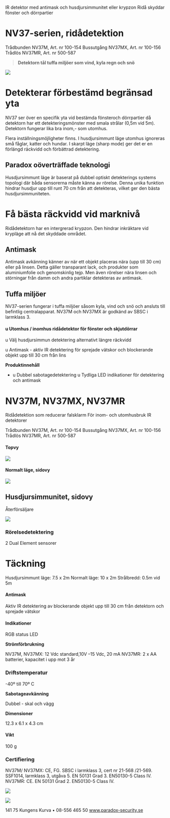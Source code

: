 IR detektor med antimask och husdjursimmunitet eller krypzon Ridå skyddar fönster och dörrpartier

# **NV37-serien, ridådetektion**

Trådbunden NV37M, Art. nr 100-154 Bussutgång NV37MX, Art. nr 100-156 Trådlös NV37MR, Art. nr 500-587

> **Detektorn tål tuffa miljöer som vind, kyla regn och snö**

![](_page_0_Picture_5.jpeg)

# Detekterar förbestämd begränsad yta

NV37 ser över en specifik yta vid bestämda fönsteroch dörrpartier då detektorn har ett detekteringsmönster med smala strålar (0,5m vid 5m). Detektorn fungerar lika bra inom,- som utomhus.

Flera inställningsmöjligheter finns. I husdjursimmunt läge utomhus ignoreras små fåglar, katter och hundar. I skarpt läge (sharp mode) ger det er en förlängd räckvidd och förbättrad detektering.

## Paradox oöverträffade teknologi

Husdjursimmunt läge är baserat på dubbel optiskt detekterings systems topologi där båda sensorerna måste känna av rörelse. Denna unika funktion hindrar husdjur upp till runt 70 cm från att detekteras, vilket ger den bästa husdjursimmuniteten.

# Få bästa räckvidd vid marknivå

Ridådetektorn har en intergrerad krypzon. Den hindrar inkräktare vid krypläge att nå det skyddade området.

## Antimask

Antimask avkänning känner av när ett objekt placeras nära (upp till 30 cm) eller på linsen. Detta gäller transparant lack, och produkter som aluminiumfolie och genomskinlig tejp. Men även rörelser nära linsen och störningar från damm och andra partiklar detekteras av antimask.

## Tuffa miljöer

NV37-serien fungerar i tuffa miljöer såsom kyla, vind och snö och ansluts till befintlig centralapparat. NV37M och NV37MX är godkänd av SBSC i larmklass 3.

#### u Utomhus / inomhus ridådetektor för fönster och skjutdörrar

u Välj husdjursimmun detektering alternativt längre räckvidd

u Antimask - aktiv IR detektering för sprejade vätskor och blockerande objekt upp till 30 cm från lins

**Produktinnehåll**

- u Dubbel sabotagedetektering
u Tydliga LED indikationer för detektering och antimask

# NV37M, NV37MX, NV37MR

Ridådetektion som reducerar falsklarm För inom- och utomhusbruk IR detektorer

Trådbunden NV37M, Art. nr 100-154 Bussutgång NV37MX, Art. nr 100-156 Trådlös NV37MR, Art. nr 500-587

#### Topvy

![](_page_1_Figure_5.jpeg)

#### Normalt läge, sidovy

![](_page_1_Figure_7.jpeg)

## Husdjursimmunitet, sidovy

Återförsäljare

![](_page_1_Figure_9.jpeg)

### **Rörelsedetektering**

2 Dual Element sensorer

# **Täckning**

Husdjursimmunt läge: 7.5 x 2m Normalt läge: 10 x 2m Strålbredd: 0.5m vid 5m

#### **Antimask**

Aktiv IR detektering av blockerande objekt upp till 30 cm från detektorn och sprejade vätskor

#### **Indikationer**

RGB status LED

**Strömförbrukning**

NV37M, NV37MX: 12 Vdc standard,10V –15 Vdc, 20 mA NV37MR: 2 x AA batterier, kapacitet i upp mot 3 år

### **Driftstemperatur**

-40º till 70º C

**Sabotageavkänning**

Dubbel - skal och vägg

**Dimensioner**

12.3 x 6.1 x 4.3 cm

#### **Vikt**

100 g

### **Certifiering**

NV37M/ NV37MX: CE, FG. SBSC i larmklass 3, cert nr 21-568 /21-569. SSF1014, larmklass 3, utgåva 5. EN 50131 Grad 3. EN50130-5 Class IV. NV37MR: CE. EN 50131 Grad 2. EN50130-5 Class IV.

![](_page_1_Picture_31.jpeg)

![](_page_1_Picture_32.jpeg)

141 75 Kungens Kurva • 08-556 465 50 www.paradox-security.se